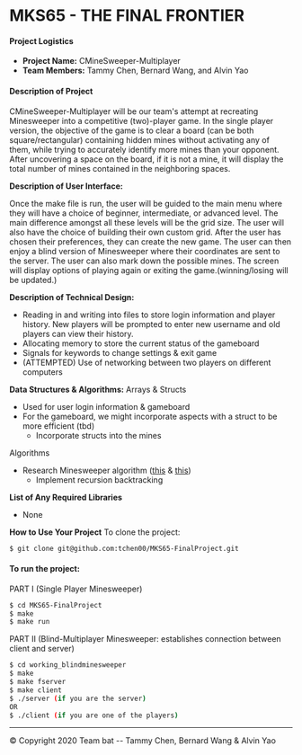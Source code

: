 # MKS65 - THE FINAL FRONTIER

#### Project Logistics   
- **Project Name:** CMineSweeper-Multiplayer
- **Team Members:** Tammy Chen, Bernard Wang, and Alvin Yao

#### Description of Project

CMineSweeper-Multiplayer will be our team&#39;s attempt at recreating Minesweeper into a competitive (two)-player game. In the single player version, the objective of the game is to clear a board (can be both square/rectangular) containing hidden mines without activating any of them, while trying to accurately identify more mines than your opponent. After uncovering a space on the board, if it is not a mine, it will display the total number of mines contained in the neighboring spaces. 

**Description of User Interface:**

Once the make file is run, the user will be guided to the main menu where they will have a choice of beginner, intermediate, or advanced level. The main difference amongst all these levels will be the grid size. The user will also have the choice of building their own custom grid. After the user has chosen their preferences, they can create the new game. The user can then enjoy a blind version of Minesweeper where their coordinates are sent to the server. The user can also mark down the possible mines. The screen will display options of playing again or exiting the game.(winning/losing will be updated.)


**Description of Technical Design:**
- Reading in and writing into files to store login information and player history. New players will be prompted to enter new username and old players can view their history.
- Allocating memory to store the current status of the gameboard
- Signals for keywords to change settings &amp; exit game
- (ATTEMPTED) Use of networking between two players on different computers

**Data Structures &amp; Algorithms:**
Arrays &amp; Structs
- Used for user login information &amp; gameboard
- For the gameboard, we might incorporate aspects with a struct to be more efficient (tbd)
  - Incorporate structs into the mines

Algorithms
- Research Minesweeper algorithm ([this](https://quantum-p.livejournal.com/19616.html) &amp; [this](https://massaioli.wordpress.com/2013/01/12/solving-minesweeper-with-matricies/))
  - Implement recursion backtracking

**List of Any Required Libraries**
- None

**How to Use Your Project**
To clone the project:
```bash
$ git clone git@github.com:tchen00/MKS65-FinalProject.git
```

#### To run the project:
PART I (Single Player Minesweeper)
```bash
$ cd MKS65-FinalProject
$ make
$ make run
```
PART II (Blind-Multiplayer Minesweeper: establishes connection between client and server)
```bash
$ cd working_blindminesweeper
$ make
$ make fserver
$ make client 
$ ./server (if you are the server)
OR 
$ ./client (if you are one of the players) 
```
---
© Copyright 2020 Team bat -- Tammy Chen, Bernard Wang & Alvin Yao

